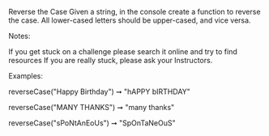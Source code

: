 Reverse the Case
Given a string, in the console create a function to reverse the case. All lower-cased letters should be upper-cased, and vice versa.


Notes:


If you get stuck on a challenge please search it online and try to find resources
If you are really stuck, please ask your Instructors.

Examples:

reverseCase("Happy Birthday") ➞ "hAPPY bIRTHDAY"

reverseCase("MANY THANKS") ➞ "many thanks"

reverseCase("sPoNtAnEoUs") ➞ "SpOnTaNeOuS"


